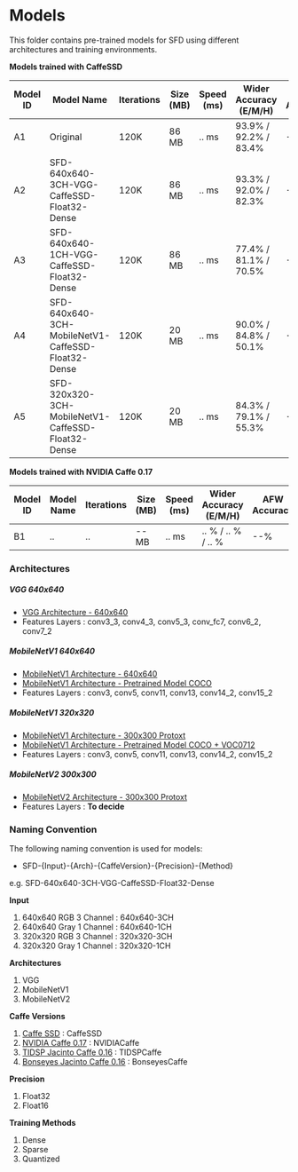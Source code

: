 # Models
This folder contains pre-trained models for SFD using different architectures and training environments.

__Models trained with CaffeSSD__

| Model ID    | Model Name    | Iterations   | Size (MB)   | Speed (ms)  | Wider Accuracy (E/M/H) | AFW Accuracy | Pascal Accuracy | Download URL |
| ------------- | ------------- | ------------- |-------------|-------------| --------------| ----------------| --------------| --------------|
| A1 | Original                                        | 120K | 86 MB | .. ms | 93.9% / 92.2% / 83.4%| --% | --% | [link](https://drive.google.com/file/d/1CboBIsjcDQ-FC1rMES6IjTl6sYQDoD6u/view) |
| A2 | SFD-640x640-3CH-VGG-CaffeSSD-Float32-Dense      | 120K | 86 MB | .. ms | 93.3% / 92.0% / 82.3%| --% | --% | [link](https://drive.google.com/drive/u/0/folders/1WbTmDlUst-90lB8NC_KtcE11v49wW7W2) |
| A3 | SFD-640x640-1CH-VGG-CaffeSSD-Float32-Dense      | 120K | 86 MB | .. ms | 77.4% / 81.1% / 70.5% | --% | --% | [link](https://drive.google.com/open?id=1fudH6TU29F0oOVlIE2trulzCdhmJqJUh) |
| A4 | SFD-640x640-3CH-MobileNetV1-CaffeSSD-Float32-Dense      | 120K | 20 MB | .. ms | 90.0% / 84.8% / 50.1% | --% | --% | [link](https://drive.google.com/open?id=1ROB_Jfjy5PO9V5Xrr72yxqKVWDxNFUkl) |
| A5 | SFD-320x320-3CH-MobileNetV1-CaffeSSD-Float32-Dense      | 120K | 20 MB | .. ms | 84.3% / 79.1% / 55.3% | --% | --% | [link](https://drive.google.com/drive/folders/1nrcekK5sLOUL3zVCzBaORwZTKw6mXnxM?usp=sharing) |

__Models trained with NVIDIA Caffe 0.17__

| Model ID    | Model Name    | Iterations   | Size (MB)   | Speed (ms)  | Wider Accuracy (E/M/H) | AFW Accuracy | Pascal Accuracy | Download URL |
| ------------- | ------------- | ------------- |-------------|-------------| --------------| ----------------| --------------| --------------|
| B1 | ..     | .. | -- MB | .. ms | .. % / .. % / .. % | --% | --% | .. |

### Architectures

##### VGG 640x640
- [VGG Architecture - 640x640](https://github.com/oylz/SFD/blob/master/model/deploy.prototxt)
- Features Layers : conv3_3, conv4_3, conv5_3, conv_fc7, conv6_2, conv7_2

##### MobileNetV1 640x640
- [MobileNetV1 Architecture - 640x640]()
- [MobileNetV1 Architecture - Pretrained Model COCO](https://drive.google.com/open?id=0B3gersZ2cHIxVFI1Rjd5aDgwOG8)
- Features Layers : conv3, conv5, conv11, conv13, conv14_2, conv15_2

##### MobileNetV1 320x320
- [MobileNetV1 Architecture - 300x300 Protoxt](https://github.com/chuanqi305/MobileNet-SSD/blob/master/MobileNetSSD_deploy.prototxt)
- [MobileNetV1 Architecture - Pretrained Model COCO + VOC0712](https://drive.google.com/open?id=0B3gersZ2cHIxVFI1Rjd5aDgwOG8)
- Features Layers : conv3, conv5, conv11, conv13, conv14_2, conv15_2

##### MobileNetV2 300x300
- [MobileNetV2 Architecture - 300x300 Protoxt](https://github.com/chuanqi305/MobileNetv2-SSDLite/blob/master/train.prototxt)
- Features Layers : __To decide__


### Naming Convention
The following naming convention is used for models:

+ SFD-{Input}-{Arch}-{CaffeVersion}-{Precision}-{Method}

e.g. SFD-640x640-3CH-VGG-CaffeSSD-Float32-Dense

__Input__
1. 640x640 RGB 3 Channel : 640x640-3CH
2. 640x640 Gray 1 Channel : 640x640-1CH
3. 320x320 RGB 3 Channel : 320x320-3CH
4. 320x320 Gray 1 Channel : 320x320-1CH

__Architectures__
1. VGG
2. MobileNetV1
3. MobileNetV2

__Caffe Versions__
1. [Caffe SSD](https://github.com/weiliu89/caffe/tree/ssd) : CaffeSSD
2. [NVIDIA Caffe 0.17](https://github.com/NVIDIA/caffe) : NVIDIACaffe
3. [TIDSP Jacinto Caffe 0.16](https://github.com/tidsp/caffe-jacinto) : TIDSPCaffe
4. [Bonseyes Jacinto Caffe 0.16](https://github.com/bonseyes/caffe-jacinto) : BonseyesCaffe

__Precision__
1. Float32
2. Float16

__Training Methods__
1. Dense
2. Sparse
3. Quantized



